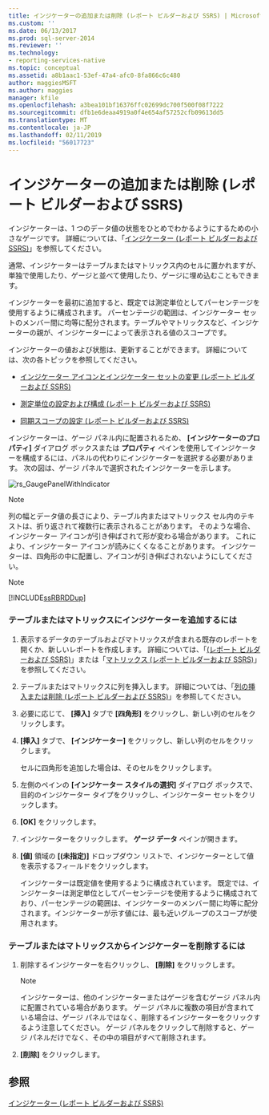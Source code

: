 ```yaml
---
title: インジケーターの追加または削除 (レポート ビルダーおよび SSRS) | Microsoft Docs
ms.custom: ''
ms.date: 06/13/2017
ms.prod: sql-server-2014
ms.reviewer: ''
ms.technology:
- reporting-services-native
ms.topic: conceptual
ms.assetid: a8b1aac1-53ef-47a4-afc0-8fa866c6c480
author: maggiesMSFT
ms.author: maggies
manager: kfile
ms.openlocfilehash: a3bea101bf16376ffc02699dc700f500f08f7222
ms.sourcegitcommit: dfb1e6deaa4919a0f4e654af57252cfb09613dd5
ms.translationtype: MT
ms.contentlocale: ja-JP
ms.lasthandoff: 02/11/2019
ms.locfileid: "56017723"
---
```

# <a name="add-or-delete-an-indicator-report-builder-and-ssrs"></a>インジケーターの追加または削除 (レポート ビルダーおよび SSRS)
  インジケーターは、1 つのデータ値の状態をひとめでわかるようにするための小さなゲージです。 詳細については、「[インジケーター (レポート ビルダーおよび SSRS)](indicators-report-builder-and-ssrs.md)」を参照してください。  
  
 通常、インジケーターはテーブルまたはマトリックス内のセルに置かれますが、単独で使用したり、ゲージと並べて使用したり、ゲージに埋め込むこともできます。  
  
 インジケーターを最初に追加すると、既定では測定単位としてパーセンテージを使用するように構成されます。 パーセンテージの範囲は、インジケーター セットのメンバー間に均等に配分されます。テーブルやマトリックスなど、インジケーターの親が、インジケーターによって表示される値のスコープです。  
  
 インジケーターの値および状態は、更新することができます。 詳細については、次の各トピックを参照してください。  
  
-   [インジケーター アイコンとインジケーター セットの変更 (レポート ビルダーおよび SSRS)](change-indicator-icons-and-indicator-sets-report-builder-and-ssrs.md)  
  
-   [測定単位の設定および構成 (レポート ビルダーおよび SSRS)](set-and-configure-measurement-units-report-builder-and-ssrs.md)  
  
-   [同期スコープの設定 (レポート ビルダーおよび SSRS)](set-synchronization-scope-report-builder-and-ssrs.md)  
  
 インジケーターは、ゲージ パネル内に配置されるため、 **[インジケーターのプロパティ]** ダイアログ ボックスまたは **プロパティ** ペインを使用してインジケーターを構成するには、パネルの代わりにインジケーターを選択する必要があります。 次の図は、ゲージ パネルで選択されたインジケーターを示します。  
  
 ![rs_GaugePanelWithIndicator](../media/rs-gaugepanelwithindicator.gif "rs_GaugePanelWithIndicator")  
  
> [!NOTE]  
>  列の幅とデータ値の長さにより、テーブル内またはマトリックス セル内のテキストは、折り返されて複数行に表示されることがあります。 そのような場合、インジケーター アイコンが引き伸ばされて形が変わる場合があります。 これにより、インジケーター アイコンが読みにくくなることがあります。 インジケーターは、四角形の中に配置し、アイコンが引き伸ばされないようにしてください。  
  
> [!NOTE]  
>  [!INCLUDE[ssRBRDDup](../../includes/ssrbrddup-md.md)]  
  
### <a name="to-add-an-indicator-to-a-table-or-matrix"></a>テーブルまたはマトリックスにインジケーターを追加するには  
  
1.  表示するデータのテーブルおよびマトリックスが含まれる既存のレポートを開くか、新しいレポートを作成します。 詳細については、「[(レポート ビルダーおよび SSRS)](tables-report-builder-and-ssrs.md)」または「[マトリックス (レポート ビルダーおよび SSRS)](create-a-matrix-report-builder-and-ssrs.md)」を参照してください。  
  
2.  テーブルまたはマトリックスに列を挿入します。 詳細については、「[列の挿入または削除 &#40;レポート ビルダーおよび SSRS&#41;](insert-or-delete-a-column-report-builder-and-ssrs.md)」を参照してください。  
  
3.  必要に応じて、 **[挿入]** タブで **[四角形]** をクリックし、新しい列のセルをクリックします。  
  
4.  **[挿入]** タブで、 **[インジケーター]** をクリックし、新しい列のセルをクリックします。  
  
     セルに四角形を追加した場合は、そのセルをクリックします。  
  
5.  左側のペインの **[インジケーター スタイルの選択]** ダイアログ ボックスで、目的のインジケーター タイプをクリックし、インジケーター セットをクリックします。  
  
6.  **[OK]** をクリックします。  
  
7.  インジケーターをクリックします。 **ゲージ データ** ペインが開きます。  
  
8.  **[値]** 領域の **[(未指定)]** ドロップダウン リストで、インジケーターとして値を表示するフィールドをクリックします。  
  
     インジケーターは既定値を使用するように構成されています。 既定では、インジケーターは測定単位としてパーセンテージを使用するように構成されており、パーセンテージの範囲は、インジケーターのメンバー間に均等に配分されます。インジケーターが示す値には、最も近いグループのスコープが使用されます。  
  
### <a name="to-delete-an-indicator-to-a-table-or-matrix"></a>テーブルまたはマトリックスからインジケーターを削除するには  
  
1.  削除するインジケーターを右クリックし、 **[削除]** をクリックします。  
  
    > [!NOTE]  
    >  インジケーターは、他のインジケーターまたはゲージを含むゲージ パネル内に配置されている場合があります。 ゲージ パネルに複数の項目が含まれている場合は、ゲージ パネルではなく、削除するインジケーターをクリックするよう注意してください。 ゲージ パネルをクリックして削除すると、ゲージ パネルだけでなく、その中の項目がすべて削除されます。  
  
2.  **[削除]** をクリックします。  
  
## <a name="see-also"></a>参照  
 [インジケーター &#40;レポート ビルダーおよび SSRS&#41;](indicators-report-builder-and-ssrs.md)  
  
  
